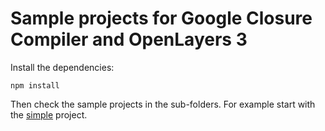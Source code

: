 # Sample projects for Google Closure Compiler and OpenLayers 3

Install the dependencies:

    npm install

Then check the sample projects in the sub-folders. For example start
with the [simple](./simple) project.
